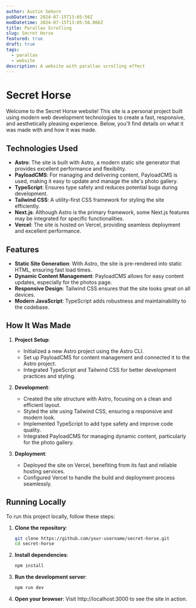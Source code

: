 ```yaml
---
author: Austin Sehorn
pubDatetime: 2024-07-15T13:05:56Z
modDatetime: 2024-07-15T13:05:56.066Z
title: Parallax Scrolling
slug: Secret Horse
featured: true
draft: true
tags:
  - parallax
  - website
description: A website with parallax scrolling effect
---
```


# Secret Horse

Welcome to the Secret Horse website! This site is a personal project built using modern web development technologies to create a fast, responsive, and aesthetically pleasing experience. Below, you'll find details on what it was made with and how it was made.

## Technologies Used

- **Astro**: The site is built with Astro, a modern static site generator that provides excellent performance and flexibility.
- **PayloadCMS**: For managing and delivering content, PayloadCMS is used, making it easy to update and manage the site's photo gallery.
- **TypeScript**: Ensures type safety and reduces potential bugs during development.
- **Tailwind CSS**: A utility-first CSS framework for styling the site efficiently.
- **Next.js**: Although Astro is the primary framework, some Next.js features may be integrated for specific functionalities.
- **Vercel**: The site is hosted on Vercel, providing seamless deployment and excellent performance.

## Features

- **Static Site Generation**: With Astro, the site is pre-rendered into static HTML, ensuring fast load times.
- **Dynamic Content Management**: PayloadCMS allows for easy content updates, especially for the photos page.
- **Responsive Design**: Tailwind CSS ensures that the site looks great on all devices.
- **Modern JavaScript**: TypeScript adds robustness and maintainability to the codebase.

## How It Was Made

1. **Project Setup**:
   - Initialized a new Astro project using the Astro CLI.
   - Set up PayloadCMS for content management and connected it to the Astro project.
   - Integrated TypeScript and Tailwind CSS for better development practices and styling.

2. **Development**:
   - Created the site structure with Astro, focusing on a clean and efficient layout.
   - Styled the site using Tailwind CSS, ensuring a responsive and modern look.
   - Implemented TypeScript to add type safety and improve code quality.
   - Integrated PayloadCMS for managing dynamic content, particularly for the photo gallery.

3. **Deployment**:
   - Deployed the site on Vercel, benefiting from its fast and reliable hosting services.
   - Configured Vercel to handle the build and deployment process seamlessly.

## Running Locally

To run this project locally, follow these steps:

1. **Clone the repository**:
   ```bash
   git clone https://github.com/your-username/secret-horse.git
   cd secret-horse

2. **Install dependencies**:
   ```bash
   npm install
   
3. **Run the development server**:
   ```bash
   npm run dev

4. **Open your browser**:
   Visit http://localhost:3000 to see the site in action.
